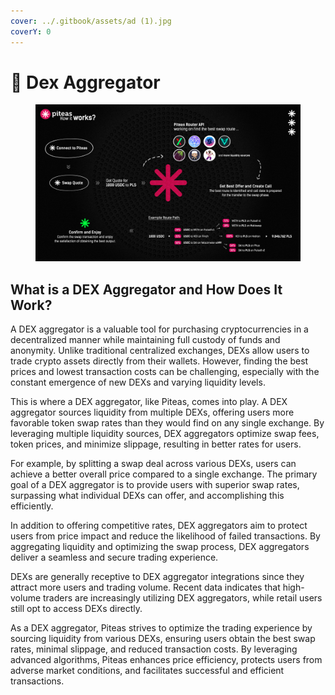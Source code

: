 ```yaml
---
cover: ../.gitbook/assets/ad (1).jpg
coverY: 0
---
```


# 🎯 Dex Aggregator

<figure><img src="../.gitbook/assets/howitworks (1).jpg" alt=""><figcaption></figcaption></figure>

## What is a DEX Aggregator and How Does It Work?

A DEX aggregator is a valuable tool for purchasing cryptocurrencies in a decentralized manner while maintaining full custody of funds and anonymity. Unlike traditional centralized exchanges, DEXs allow users to trade crypto assets directly from their wallets. However, finding the best prices and lowest transaction costs can be challenging, especially with the constant emergence of new DEXs and varying liquidity levels.

This is where a DEX aggregator, like Piteas, comes into play. A DEX aggregator sources liquidity from multiple DEXs, offering users more favorable token swap rates than they would find on any single exchange. By leveraging multiple liquidity sources, DEX aggregators optimize swap fees, token prices, and minimize slippage, resulting in better rates for users.

For example, by splitting a swap deal across various DEXs, users can achieve a better overall price compared to a single exchange. The primary goal of a DEX aggregator is to provide users with superior swap rates, surpassing what individual DEXs can offer, and accomplishing this efficiently.

In addition to offering competitive rates, DEX aggregators aim to protect users from price impact and reduce the likelihood of failed transactions. By aggregating liquidity and optimizing the swap process, DEX aggregators deliver a seamless and secure trading experience.

DEXs are generally receptive to DEX aggregator integrations since they attract more users and trading volume. Recent data indicates that high-volume traders are increasingly utilizing DEX aggregators, while retail users still opt to access DEXs directly.

As a DEX aggregator, Piteas strives to optimize the trading experience by sourcing liquidity from various DEXs, ensuring users obtain the best swap rates, minimal slippage, and reduced transaction costs. By leveraging advanced algorithms, Piteas enhances price efficiency, protects users from adverse market conditions, and facilitates successful and efficient transactions.

